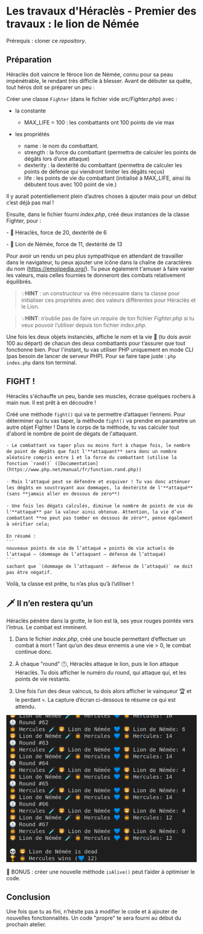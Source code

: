 # Les travaux d'Héraclès - Premier des travaux : le lion de Némée

Prérequis : cloner ce *repository*.

## Préparation

Héraclès doit vaincre le féroce lion de Némée, connu pour sa peau impénétrable, le rendant très difficile à blesser. Avant de débuter sa quête, tout héros doit se préparer un peu :

Créer une classe `Fighter` (dans le fichier vide *src/Fighter.php*) avec :

- la constante
    - MAX_LIFE = 100 : les combattants ont 100 points de vie max

- les propriétés
    - name : le nom du combattant.
    - strength : la force du combattant (permettra de calculer les points de dégâts lors d’une attaque)
    - dexterity : la dextérité du combattant (permettra de calculer les points de défense qui viendront limiter les dégâts reçus)
    - life : les points de vie du combattant (initialisé à MAX_LIFE, ainsi ils débutent tous avec 100 point de vie.)

Il y aurait potentiellement plein d’autres choses à ajouter mais pour un début c’est déjà pas mal !

Ensuite, dans le fichier fourni *index.php*, créé deux instances de la classe Fighter, pour :

- 🧔 Héraclès, force de 20, dextérité de 6

- 🦁 Lion de Némée, force de 11, dextérité de 13

Pour avoir un rendu un peu plus sympathique en attendant de travailler dans le navigateur, tu peux ajouter une icône dans la chaîne de caractères du nom (https://emojipedia.org/).
Tu peux également t'amuser à faire varier les valeurs, mais celles fournies te donneront des combats relativement équilibrés.

> 💡**HINT** : un *constructeur* va être nécessaire dans ta classe pour initialiser ces propriétés avec des valeurs différentes pour Héraclès et le Lion.

> 💡**HINT**: n’oublie pas de faire un *require* de ton fichier *Fighter.php* si tu veux pouvoir l’utiliser depuis ton fichier *index.php*.

Une fois les deux objets instanciés, affiche le nom et la vie 💙 (tu dois avoir 100 au départ) de chacun des deux combattants pour t’assurer que tout fonctionne bien. Pour l'instant, tu vas utiliser PHP uniquement en mode CLI (pas besoin de lancer de serveur PHP).
Pour se faire tape juste : `php index.php` dans ton terminal.


## FIGHT !

Héraclès s'échauffe un peu, bande ses muscles, écrase quelques rochers à main nue. Il est prêt à en découdre !

Créé une méthode `fight()` qui va te permettre d’attaquer l’ennemi. Pour déterminer qui tu vas taper, la méthode `fight()` va prendre en paramètre un autre objet Fighter ! Dans le corps de ta méthode, tu vas calculer tout d'abord le nombre de point de dégats de l'attaquant.

    - Le combattant va taper plus ou moins fort à chaque fois, le nombre de point de dégâts que fait l'**attaquant** sera donc un nombre aléatoire compris entre 1 et la force du combattant (utilise la fonction `rand()` ([Documentation](https://www.php.net/manual/fr/function.rand.php))

    - Mais l'attaqué peut se défendre et esquiver ! Tu vas donc atténuer les dégâts en soustrayant aux dommages, la dextérité de l'**attaqué** (sans **jamais aller en dessous de zéro**)

    - Une fois les dégats calculés, diminue le nombre de points de vie de l'**attaqué** par la valeur ainsi obtenue. Attention, la vie d’un combattant **ne peut pas tomber en dessous de zéro**, pense également à vérifier cela;

    En résumé :
    ```
    nouveaux points de vie de l’attaqué = points de vie actuels de l’attaqué – (dommage de l’attaquant – défense de l’attaqué)
    ```
    sachant que `(dommage de l’attaquant – défense de l’attaqué)` ne doit pas être négatif.

Voilà, ta classe est prête, tu n’as plus qu’à l’utiliser !

## 🗡️ Il n’en restera qu’un

Héraclès pénètre dans la grotte, le lion est là, ses yeux rouges pointés vers l’intrus. Le combat est imminent.

1. Dans le fichier *index.php*, créé une boucle permettant d’effectuer un combat à mort ! Tant qu’un des deux ennemis a une vie > 0, le combat continue donc.

2. À chaque "round" 🕛, Héraclès attaque le lion, puis le lion attaque Héraclès. Tu dois afficher le numéro du round, qui attaque qui, et les points de vie restants. 

3. Une fois l’un des deux vaincus, tu dois alors afficher le vainqueur 🏆 et le perdant 💀. La capture d’écran ci-dessous te résume ce qui est attendu.

![instructions](instructions.png)

🎁 BONUS : créer une nouvelle méthode `isAlive()` peut t’aider à optimiser le code.

## Conclusion

Une fois que tu as fini, n’hésite pas à modifier le code et à ajouter de nouvelles fonctionnalités.
Un code "propre" te sera fourni au début du prochain atelier.
